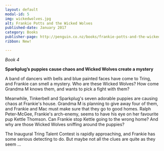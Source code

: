 ```yaml
---
layout: default
modal-id: 5
img: wickedwolves.jpg
alt: Frankie Potts and the Wicked Wolves
published-date: January 2017
category: Books
publisher-page: http://penguin.co.nz/books/frankie-potts-and-the-wicked-wolves-9780143770459
ribbon: New!

---
```


*Book 4*

**Sparkplug’s puppies cause chaos and Wicked Wolves create a mystery**

A band of dancers with bells and blue painted faces have come to Tring, and Frankie can smell a mystery. Who are these Wicked Wolves? How come Grandma M knows them, and wants to pick a fight with them?

Meanwhile, Tinkerbell and Sparkplug's seven adorable puppies are causing chaos at Frankie's house. Grandma M is planning to give away four of them, and Frankie and Mac must make sure that they go to good homes. Ralph Peter-McGee, Frankie's arch-enemy, seems to have his eye on her favourite pup Kettle Thomson. Can Frankie stop Kettle going to the wrong home? And why are those Wicked Wolves sniffing around the puppies?

The Inaugural Tring Talent Contest is rapidly approaching, and Frankie has some serious detecting to do. But maybe not all the clues are quite as they seem ...
